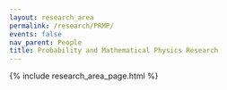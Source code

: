 ```yaml
---
layout: research_area
permalink: /research/PRMP/
events: false
nav_parent: People
title: Probability and Mathematical Physics Research
---
```


{% include research_area_page.html %}
